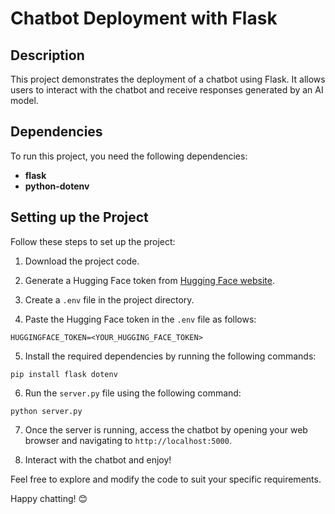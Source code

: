 # Chatbot Deployment with Flask

## Description

This project demonstrates the deployment of a chatbot using Flask. It allows users to interact with the chatbot and receive responses generated by an AI model.
## Dependencies

To run this project, you need the following dependencies:

- **flask**
- **python-dotenv**

## Setting up the Project

Follow these steps to set up the project:

1. Download the project code.

2. Generate a Hugging Face token from [Hugging Face website](https://huggingface.co/settings/tokens).

3. Create a `.env` file in the project directory.

4. Paste the Hugging Face token in the `.env` file as follows:

`HUGGINGFACE_TOKEN=<YOUR_HUGGING_FACE_TOKEN>`

5. Install the required dependencies by running the following commands:

`pip install flask dotenv`

6. Run the `server.py` file using the following command:

`python server.py`


7. Once the server is running, access the chatbot by opening your web browser and navigating to `http://localhost:5000`.

8. Interact with the chatbot and enjoy!

Feel free to explore and modify the code to suit your specific requirements.

Happy chatting! 😊

